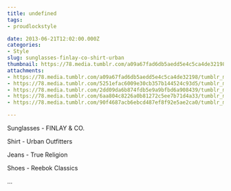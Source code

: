 ```yaml
---
title: undefined
tags:
- proudlockstyle

date: 2013-06-21T12:02:00.000Z
categories:
- Style
slug: sunglasses-finlay-co-shirt-urban
thumbnail: https://78.media.tumblr.com/a09a67fad6db5aedd5e4c5ca4de32198/tumblr_mo4w6zKOO11rhrm24o4_1280.jpg
attachments:
- https://78.media.tumblr.com/a09a67fad6db5aedd5e4c5ca4de32198/tumblr_mo4w6zKOO11rhrm24o4_1280.jpg
- https://78.media.tumblr.com/5251efac6009e30cb357b144524c93d5/tumblr_mo4w6zKOO11rhrm24o5_1280.jpg
- https://78.media.tumblr.com/2dd09da6b874fdb5e9a9bfbd6a908439/tumblr_mo4w6zKOO11rhrm24o3_1280.jpg
- https://78.media.tumblr.com/6aa804c8226a0b81272c5ee7b71d4a33/tumblr_mo4w6zKOO11rhrm24o7_1280.jpg
- https://78.media.tumblr.com/90f4687acb6ebcd487ef8f92e5ae2ca0/tumblr_mo4w6zKOO11rhrm24o6_1280.jpg

---
```


Sunglasses - FINLAY & CO. 

  Shirt - Urban Outfitters 

  Jeans -  True Religion 

  Shoes - Reebok Classics 

 ...
